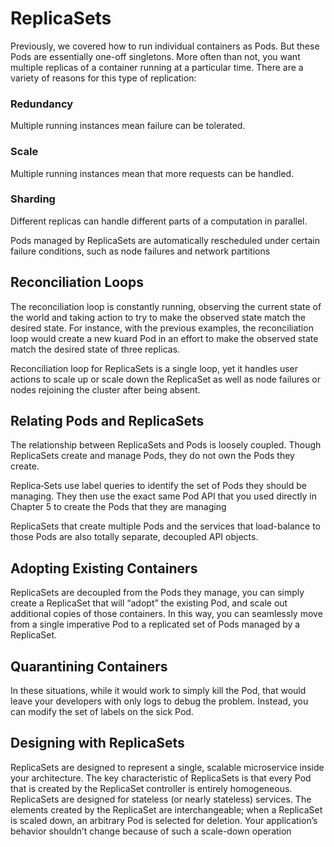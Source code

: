 # ReplicaSets

Previously, we covered how to run individual containers as Pods. But these Pods are essentially one-off singletons. More often than not, you want multiple replicas of a
container running at a particular time. There are a variety of reasons for this type of replication:

### Redundancy
Multiple running instances mean failure can be tolerated.
### Scale
Multiple running instances mean that more requests can be handled.
### Sharding
Different replicas can handle different parts of a computation in parallel.

Pods managed by ReplicaSets are automatically rescheduled under certain failure conditions, such as node failures and network partitions

## Reconciliation Loops

The reconciliation loop is constantly running, observing the current state of the world and taking action to try to make the observed state match the desired state. For
instance, with the previous examples, the reconciliation loop would create a new kuard Pod in an effort to make the observed state match the desired state of three
replicas.

Reconciliation loop for ReplicaSets is a single loop, yet it handles user actions to scale up or scale down the ReplicaSet as well as node failures or nodes rejoining the cluster after being absent.

## Relating Pods and ReplicaSets

The relationship between ReplicaSets and Pods is loosely coupled. Though ReplicaSets create and manage Pods, they do not own the Pods they create.

Replica‐Sets use label queries to identify the set of Pods they should be managing. They then use the exact same Pod API that you used directly in Chapter 5 to create the Pods that
they are managing

ReplicaSets that create multiple Pods and the services that load-balance to those Pods are also totally separate, decoupled API objects.

## Adopting Existing Containers

ReplicaSets are decoupled from the Pods they manage, you can simply create a ReplicaSet that will “adopt” the existing Pod, and scale out additional copies of those containers. In this way, you can seamlessly move from a single imperative Pod to a replicated set of Pods managed by a ReplicaSet.

## Quarantining Containers

In these situations, while it would work to simply kill the Pod, that would leave your developers with only logs to debug the problem. Instead, you can modify the set of labels on the sick Pod.

## Designing with ReplicaSets

ReplicaSets are designed to represent a single, scalable microservice inside your architecture. The key characteristic of ReplicaSets is that every Pod that is created by the ReplicaSet controller is entirely homogeneous. ReplicaSets are designed for stateless (or nearly stateless) services. The elements created by the ReplicaSet are interchangeable; 
when a ReplicaSet is scaled down, an arbitrary Pod is selected for deletion. Your application’s behavior shouldn’t change because of such a scale-down operation
